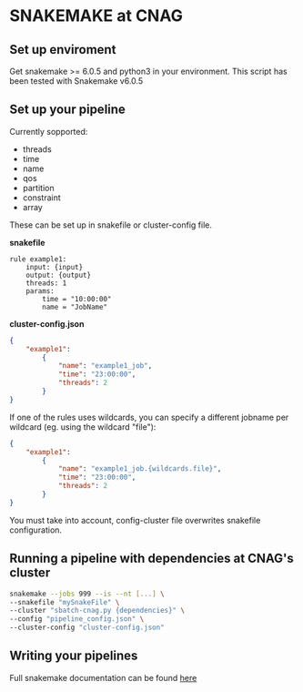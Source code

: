 # SNAKEMAKE at CNAG

## Set up enviroment
Get snakemake >= 6.0.5 and python3 in your environment. This script has been tested with Snakemake v6.0.5

## Set up your pipeline 
Currently sopported:
- threads
- time
- name
- qos
- partition
- constraint
- array
  
These can be set up in snakefile or cluster-config file.

**snakefile**
```
rule example1:
    input: {input}
    output: {output}
    threads: 1
    params:
        time = "10:00:00"
        name = "JobName" 
```

**cluster-config.json**

```json
{
    "example1":
        {
            "name": "example1_job",
            "time": "23:00:00",
            "threads": 2
        }
}

```
If one of the rules uses wildcards, you can specify a different jobname per wildcard (eg. using the wildcard "file"): 

```json
{
    "example1":
        {
            "name": "example1_job.{wildcards.file}",
            "time": "23:00:00",
            "threads": 2
        }
}

```

You must take into account, config-cluster file overwrites snakefile configuration. 

## Running a pipeline with dependencies at CNAG's cluster

```bash
snakemake --jobs 999 --is --nt [...] \
--snakefile "mySnakeFile" \
--cluster "sbatch-cnag.py {dependencies}" \
--config "pipeline_config.json" \
--cluster-config "cluster-config.json"
```

## Writing your pipelines
Full snakemake documentation can be found [here](https://snakemake.readthedocs.io/en/stable/)
